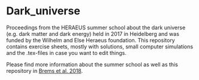 # Dark_universe
Proceedings from the HERAEUS summer school about the dark universe (e.g. dark matter and dark energy) held in 2017 in Heidelberg and was funded by the Wilhelm and Else Heraeus foundation. This repository contains exercise sheets, mostly with solutions, small computer simulations and the .tex-files in case you want to edit things.

Please find more information about the summer school as well as this repository in [Brems et al. 2018](https://arxiv.org/abs/1808.07551).
